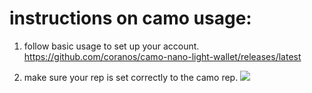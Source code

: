 # instructions on camo usage:
1. follow basic usage to set up your account.
https://github.com/coranos/camo-nano-light-wallet/releases/latest

2. make sure your rep is set correctly to the camo rep.
![](https://i.imgur.com/6ZbTKmo.png)

